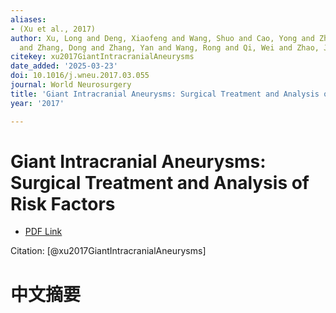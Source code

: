 ```yaml
---
aliases:
- (Xu et al., 2017)
author: Xu, Long and Deng, Xiaofeng and Wang, Shuo and Cao, Yong and Zhao, Yuanli
  and Zhang, Dong and Zhang, Yan and Wang, Rong and Qi, Wei and Zhao, Jizong
citekey: xu2017GiantIntracranialAneurysms
date_added: '2025-03-23'
doi: 10.1016/j.wneu.2017.03.055
journal: World Neurosurgery
title: 'Giant Intracranial Aneurysms: Surgical Treatment and Analysis of Risk Factors'
year: '2017'

---
```

# Giant Intracranial Aneurysms: Surgical Treatment and Analysis of Risk Factors
- [PDF Link](zotero://open-pdf/library/items/4F96Y8DG)

Citation: [@xu2017GiantIntracranialAneurysms]

# 中文摘要
